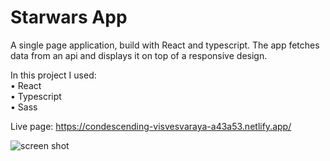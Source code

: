 <h1>Starwars App</h1>

A single page application, build with React and typescript.
The app fetches data from an api and displays it on top of a responsive design.

In this project I used:\
• React\
• Typescript\
• Sass

Live page:
https://condescending-visvesvaraya-a43a53.netlify.app/

![screen shot](https://user-images.githubusercontent.com/85071405/139757568-77e9ddd8-8bac-4085-8221-1c1886fdbfe1.png)

